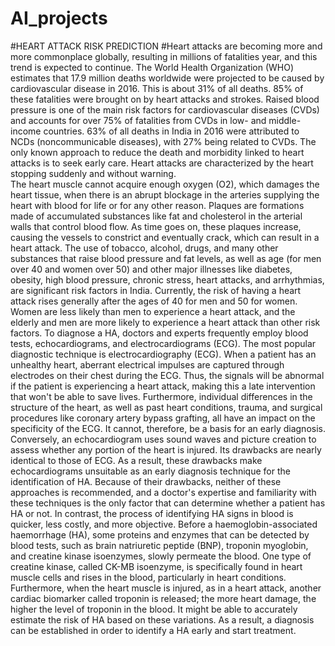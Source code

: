 # AI_projects
#HEART ATTACK RISK PREDICTION
#Heart attacks are becoming more and more commonplace globally, resulting in millions of fatalities year, and this trend is expected to continue. The World Health Organization (WHO) estimates that 17.9 million deaths worldwide were projected to be caused by cardiovascular disease in 2016. This is about 31% of all deaths. 85% of these fatalities were brought on by heart attacks and strokes. Raised blood pressure is one of the main risk factors for cardiovascular diseases (CVDs) and accounts for over 75% of fatalities from CVDs in low- and middle-income countries.  63% of all deaths in India in 2016 were attributed to NCDs (noncommunicable diseases), with 27% being related to CVDs. The only known approach to reduce the death and morbidity linked to heart attacks is to seek early care. Heart attacks are characterized by the heart stopping suddenly and without warning.  
The heart muscle cannot acquire enough oxygen (O2), which damages the heart tissue, when there is an abrupt blockage in the arteries supplying the heart with blood for life or for any other reason. Plaques are formations made of accumulated substances like fat and cholesterol in the arterial walls that control blood flow. As time goes on, these plaques increase, causing the vessels to constrict and eventually crack, which can result in a heart attack. The use of tobacco, alcohol, drugs, and many other substances that raise blood pressure and fat levels, as well as age (for men over 40 and women over 50) and other major illnesses like diabetes, obesity, high blood pressure, chronic stress, heart attacks, and arrhythmias, are significant risk factors in India. Currently, the risk of having a heart attack rises generally after the ages of 40 for men and 50 for women. Women are less likely than men to experience a heart attack, and the elderly and men are more likely to experience a heart attack than other risk factors. To diagnose a HA, doctors and experts frequently employ blood tests, echocardiograms, and electrocardiograms (ECG). The most popular diagnostic technique is electrocardiography (ECG). When a patient has an unhealthy heart, aberrant electrical impulses are captured through electrodes on their chest during the ECG. Thus, the signals will be abnormal if the patient is experiencing a heart attack, making this a late intervention that won't be able to save lives. Furthermore, individual differences in the structure of the heart, as well as past heart conditions, trauma, and surgical procedures like coronary artery bypass grafting, all have an impact on the specificity of the ECG. It cannot, therefore, be a basis for an early diagnosis. Conversely, an echocardiogram uses sound waves and picture creation to assess whether any portion of the heart is injured. Its drawbacks are nearly identical to those of ECG. As a result, these drawbacks make echocardiograms unsuitable as an early diagnosis technique for the identification of HA. Because of their drawbacks, neither of these approaches is recommended, and a doctor's expertise and familiarity with these techniques is the only factor that can determine whether a patient has HA or not.
In contrast, the process of identifying HA signs in blood is quicker, less costly, and more objective. Before a haemoglobin-associated haemorrhage (HA), some proteins and enzymes that can be detected by blood tests, such as brain natriuretic peptide (BNP), troponin myoglobin, and creatine kinase isoenzymes, slowly permeate the blood. One type of creatine kinase, called CK-MB isoenzyme, is specifically found in heart muscle cells and rises in the blood, particularly in heart conditions. Furthermore, when the heart muscle is injured, as in a heart attack, another cardiac biomarker called troponin is released; the more heart damage, the higher the level of troponin in the blood. It might be able to accurately estimate the risk of HA based on these variations. As a result, a diagnosis can be established in order to identify a HA early and start treatment.
